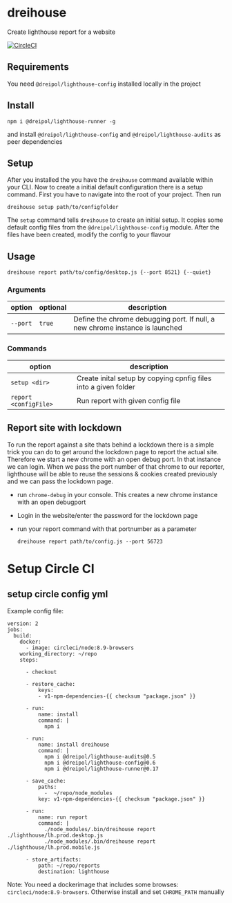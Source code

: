 # dreihouse
Create lighthouse report for a website

[![CircleCI](https://circleci.com/gh/dreipol/lighthouse-runner/tree/master.svg?style=svg&circle-token=4738b5c5cde8e66a056114378acb9e3732146a35)](https://circleci.com/gh/dreipol/lighthouse-runner/tree/master)

## Requirements
You need `@dreipol/lighthouse-config` installed locally in the project

## Install

    npm i @dreipol/lighthouse-runner -g

and install `@dreipol/lighthouse-config` and `@dreipol/lighthouse-audits` as peer dependencies

## Setup
After you installed the you have the `dreihouse` command available within your CLI. Now to create a initial default configuration there is a setup command.
First you have to navigate into the root of your project.
Then run

    dreihouse setup path/to/configfolder

The `setup` command tells `dreihouse` to create an initial setup. 
It copies some default config files from the `@dreipol/lighthouse-config` module.
After the files have been created, modify the config to your flavour

## Usage

    dreihouse report path/to/config/desktop.js {--port 8521} {--quiet}

### Arguments
| option     | optional | description                                                                  |
| ---------- | -------- | ---------------------------------------------------------------------------- |
| `--port`   | `true`   | Define the chrome debugging port. If null, a new chrome instance is launched |

### Commands
| option   | description                                                     |
| -------- | --------------------------------------------------------------- |
| `setup <dir>`  | Create inital setup by copying cpnfig files into a given folder |
| `report <configFile>` | Run report with given config file                               |

## Report site with lockdown
To run the report against a site thats behind a lockdown there is a simple trick
you can do to get around the lockdown page to report the actual site.
Therefore we start a new chrome with an open debug port. In that instance we can login.
When we pass the port number of that chrome to our reporter, lighthouse will be able to reuse
the sessions & cookies created previously and we can pass the lockdown page.

- run `chrome-debug` in your console. This creates a new chrome instance with an open debugport
- Login in the website/enter the password for the lockdown page
- run your report command with that portnumber as a parameter

    `dreihouse report path/to/config.js --port 56723`

# Setup Circle CI
## setup circle config yml
Example config file: 

    version: 2
    jobs:
      build:
        docker:
          - image: circleci/node:8.9-browsers
        working_directory: ~/repo
        steps:
          
          - checkout
          
          - restore_cache:
              keys:
              - v1-npm-dependencies-{{ checksum "package.json" }}
          
          - run:
              name: install
              command: |
                npm i
          
          - run:
              name: install dreihouse
              command: |
                npm i @dreipol/lighthouse-audits@0.5
                npm i @dreipol/lighthouse-config@0.6
                npm i @dreipol/lighthouse-runner@0.17
          
          - save_cache:
              paths:
                -  ~/repo/node_modules
              key: v1-npm-dependencies-{{ checksum "package.json" }}
          
          - run:
              name: run report
              command: |
                ./node_modules/.bin/dreihouse report ./lighthouse/lh.prod.desktop.js
                ./node_modules/.bin/dreihouse report ./lighthouse/lh.prod.mobile.js    
          
          - store_artifacts:
              path: ~/repo/reports
              destination: lighthouse

Note: You need a dockerimage that includes some browses: `circleci/node:8.9-browsers`.
Otherwise install and set `CHROME_PATH` manually
